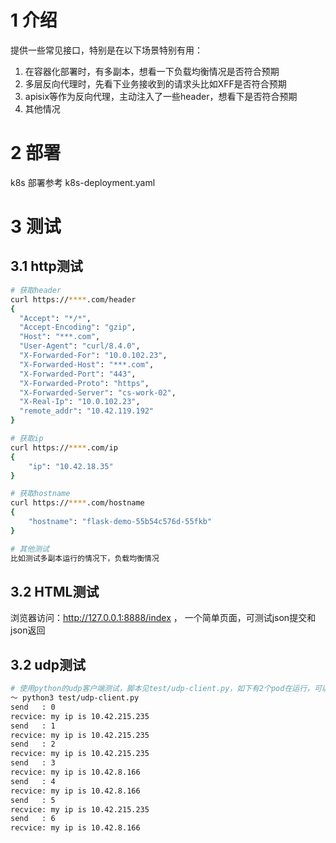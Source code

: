 # 1 介绍

提供一些常见接口，特别是在以下场景特别有用：

1. 在容器化部署时，有多副本，想看一下负载均衡情况是否符合预期
2. 多层反向代理时，先看下业务接收到的请求头比如XFF是否符合预期
3. apisix等作为反向代理，主动注入了一些header，想看下是否符合预期
4. 其他情况

# 2 部署

k8s 部署参考 k8s-deployment.yaml

# 3 测试

## 3.1 http测试

```bash
# 获取header
curl https://****.com/header
{
  "Accept": "*/*",
  "Accept-Encoding": "gzip",
  "Host": "***.com",
  "User-Agent": "curl/8.4.0",
  "X-Forwarded-For": "10.0.102.23",
  "X-Forwarded-Host": "***.com",
  "X-Forwarded-Port": "443",
  "X-Forwarded-Proto": "https",
  "X-Forwarded-Server": "cs-work-02",
  "X-Real-Ip": "10.0.102.23",
  "remote_addr": "10.42.119.192"
}

# 获取ip
curl https://****.com/ip
{
    "ip": "10.42.18.35"
}

# 获取hostname
curl https://****.com/hostname
{
    "hostname": "flask-demo-55b54c576d-55fkb"
}

# 其他测试
比如测试多副本运行的情况下，负载均衡情况
```

## 3.2 HTML测试

浏览器访问：http://127.0.0.1:8888/index ， 一个简单页面，可测试json提交和json返回

## 3.2 udp测试

```bash
# 使用python的udp客户端测试，脚本见test/udp-client.py，如下有2个pod在运行，可以看到两个pod都在返回
～ python3 test/udp-client.py
send   : 0
recvice: my ip is 10.42.215.235
send   : 1
recvice: my ip is 10.42.215.235
send   : 2
recvice: my ip is 10.42.215.235
send   : 3
recvice: my ip is 10.42.8.166
send   : 4
recvice: my ip is 10.42.8.166
send   : 5
recvice: my ip is 10.42.215.235
send   : 6
recvice: my ip is 10.42.8.166
```
